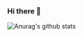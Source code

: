 ### Hi there 👋

![Anurag's github stats](https://github-readme-stats.vercel.app/api?username=SandroReis&count_private=true&theme=gruvbox)



